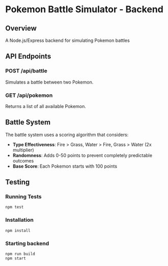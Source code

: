 # Pokemon Battle Simulator - Backend

## Overview
A Node.js/Express backend for simulating Pokemon battles


## API Endpoints

### POST /api/battle
Simulates a battle between two Pokemon.


### GET /api/pokemon
Returns a list of all available Pokemon.

## Battle System

The battle system uses a scoring algorithm that considers:
- **Type Effectiveness**: Fire > Grass, Water > Fire, Grass > Water (2x multiplier)
- **Randomness**: Adds 0-50 points to prevent completely predictable outcomes
- **Base Score**: Each Pokemon starts with 100 points

## Testing

### Running Tests
```
npm test
```


### Installation
```
npm install
```

### Starting backend
```
npm run build
npm start
```